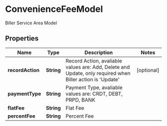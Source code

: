 

# ConvenienceFeeModel

Biller Service Area Model

## Properties

Name | Type | Description | Notes
------------ | ------------- | ------------- | -------------
**recordAction** | **String** | Record Action, avaliable values are: Add, Delete and Update, only required when Biller action is &#39;Update&#39; |  [optional]
**paymentType** | **String** | Payment Type, avaliable values are: CRDT, DEBT, PRPD, BANK | 
**flatFee** | **String** | Flat Fee | 
**percentFee** | **String** | Percent Fee | 



